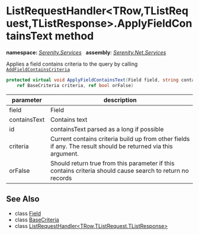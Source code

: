 # ListRequestHandler&lt;TRow,TListRequest,TListResponse&gt;.ApplyFieldContainsText method
**namespace:** *[Serenity.Services](../../README.md#serenity.services-namespace)*   **assembly**: *[Serenity.Net.Services](../../README.md)*

Applies a field contains criteria to the query by calling [`AddFieldContainsCriteria`](AddFieldContainsCriteria.md)

```csharp
protected virtual void ApplyFieldContainsText(Field field, string containsText, long? id, 
    ref BaseCriteria criteria, ref bool orFalse)
```

| parameter | description |
| --- | --- |
| field | Field |
| containsText | Contains text |
| id | containsText parsed as a long if possible |
| criteria | Current contains criteria build up from other fields if any. The result should be returned via this argument. |
| orFalse | Should return true from this parameter if this contains criteria should cause search to return no records |

## See Also

* class [Field](../Serenity.Net.Entity/../../Serenity.Data/Field.md)
* class [BaseCriteria](../Serenity.Net.Data/../../Serenity.Data/BaseCriteria.md)
* class [ListRequestHandler&lt;TRow,TListRequest,TListResponse&gt;](../ListRequestHandler-3.md)